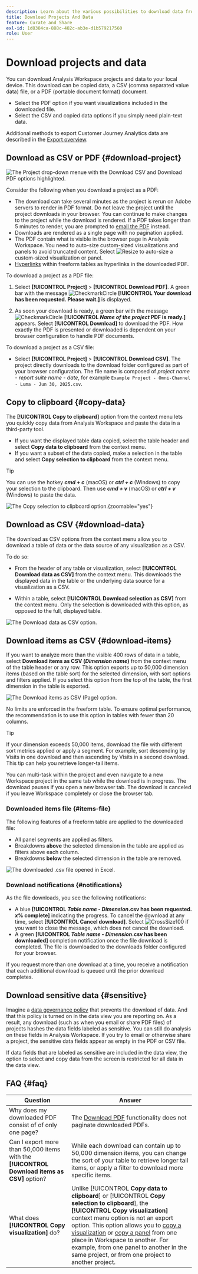 ```yaml
---
description: Learn about the various possibilities to download data from your Analysis Workspace project.
title: Download Projects And Data
feature: Curate and Share
exl-id: 1d8384ca-888c-482c-ab3e-d1b579217560
role: User
---
```

# Download projects and data

You can download Analysis Workspace projects and data to your local device. This download can be copied data, a CSV (comma separated value data) file, or a PDF (portable document format) document. 

* Select the PDF option if you want visualizations included in the downloaded file. 
* Select the CSV and copied data options if you simply need plain-text data.

Additional methods to export Customer Journey Analytics data are described in the [Export overview](/help/analysis-workspace/export/export-project-overview.md).

## Download as CSV or PDF {#download-project}

![The Project drop-down menue with the Download CSV and Download PDF options highlighted.](assets/download-project.png)

Consider the following when you download a project as a PDF:

* The download can take several minutes as the project is rerun on Adobe servers to render in PDF format. Do not leave the project until the project downloads in your browser.  You can continue to make changes to the project while the download is rendered. If a PDF takes longer than 5 minutes to render, you are prompted to [email the PDF](../curate-share/send-schedule-files.md) instead.
* Downloads are rendered as a single page with no pagination applied.
* The PDF contain what is visible in the browser page in Analysis Workspace. You need to auto-size custom-sized visualizations and panels to avoid truncated content. Select ![Resize](/help/assets/icons/Resize.svg) to auto-size a custom-sized visualization or panel.
* [Hyperlinks](/help/analysis-workspace/visualizations/freeform-table/freeform-table-hyperlinks.md) within freeform tables  as hyperlinks in the downloaded PDF. 



To download a project as a PDF file:

1. Select **[!UICONTROL Project]** > **[!UICONTROL Download PDF]**. 
   A green bar with the message ![CheckmarkCircle](/help/assets/icons/CheckmarkCircle.svg) **[!UICONTROL Your download has been requested. Please wait.]** is displayed.
   
1. As soon your download is ready, a green bar with the message ![CheckmarkCircle](/help/assets/icons/CheckmarkCircle.svg) **[!UICONTROL *Name of the project* PDF is ready.]** appears.
Select **[!UICONTROL Download]** to download the PDF. How exactly the PDF is presented or downloaded is dependent on your browser configuration to handle PDF documents.


To download a project as a CSV file:

* Select **[!UICONTROL Project]** > **[!UICONTROL Download CSV]**. The project directly downloads to the download folder configured as part of your browser configuration. The file name is composed of *project name* - *report suite name* - *date*, for example `Example Project - Omni-Channel - Luma - Jun 30, 2025.csv`.

## Copy to clipboard {#copy-data}

The **[!UICONTROL Copy to clipboard]** option from the context menu lets you quickly copy data from Analysis Workspace and paste the data in a third-party tool. 

* If you want the displayed table data copied, select the table header and select **Copy data to clipboard** from the context menu.
* If you want a subset of the data copied, make a selection in the table and select **Copy selection to clipboard** from the context menu.

>[!TIP]
>
>You can use the hotkey **_cmd + c_** (macOS) or **_ctrl + c_** (Windows) to copy your selection to the clipboard. Then use **_cmd + v_** (macOS) or **_ctrl + v_** (Windows) to paste the data.


![The Copy selection to clipboard option. ](assets/copy-clipboard.png){zoomable="yes"}

## Download as CSV {#download-data}

The download as CSV options from the context menu allow you to download a table of data or the data source of any visualization as a CSV.

To do so:

* From the header of any table or visualization, select **[!UICONTROL Download data as CSV]** from the context menu. This downloads the displayed data in the table or the underlying data source for a visualization as a CSV. 

<!-- Only relevant as soon as CJA supports Map visualization 
  >[!NOTE]
  >
  >  Note: the Map visualization does not support this option.
-->

* Within a table, select **[!UICONTROL Download selection as CSV]** from the context menu. Only the selection is downloaded with this option, as opposed to the full, displayed table.

![The Download data as CSV option.](assets/download-data-as-csv.png)

## Download items as CSV {#download-items}

If you want to analyze more than the visible 400 rows of data in a table, select  **Download items as CSV (_Dimension name_)** from the context menu of the table header or any row. This option exports up to 50,000 dimension items (based on the table sort) for the selected dimension, with sort options and filters applied. If you select this option from the top of the table, the first dimension in the table is exported. 

![The Download items as CSV (Page) option.](assets/download-items-as-csv.png)

No limits are enforced in the freeform table. To ensure optimal performance, the recommendation is to use this option in tables with fewer than 20 columns.

>[!TIP]
>
> If your dimension exceeds 50,000 items, download the file with different sort metrics applied or apply a segment. For example, sort descending by Visits in one download and then ascending by Visits in a second download. This tip can help you retrieve longer-tail items.

You can multi-task within the project and even navigate to a new Workspace project in the same tab while the download is in progress. The download pauses if you open a new browser tab. The download is canceled if you leave Workspace completely or close the browser tab.


### Downloaded items file {#items-file}

The following features of a freeform table are applied to the downloaded file:

* All panel segments are applied as filters.
* Breakdowns **above** the selected dimension in the table are applied as filters above each column. 
* Breakdowns **below** the selected dimension in the table are removed.

![The downloaded .csv file opened in Excel.](assets/download-items-file.png)

### Download notifications {#notifications}

As the file downloads, you see the following notifications:

* A blue **[!UICONTROL _Table name_ - _Dimension_.csv has been requested. _x_% complete]** indicating the progress. To cancel the download at any time, select **[!UICONTROL Cancel download]**. Select ![CrossSize100](/help/assets/icons/CrossSize100.svg) if you want to close the message, which does not cancel the download.
* A green **[!UICONTROL _Table name_ - _Dimension_.csv has been downloaded]** completion notification once the file download is completed. The file is downloaded to the downloads folder configured for your browser.

If you request more than one download at a time, you receive a notification that each additional download is queued until the prior download completes.


## Download sensitive data {#sensitive}

Imagine a [data governance policy](/help/data-views/data-governance.md) that prevents the download of data. And that this policy is turned on in the data view you are reporting on. As a result, any download (such as when you email or share PDF files) of projects hashes the data fields labeled as sensitive. You can still do analysis on these fields in Analysis Workspace. If you try to email or otherwise share a project, the sensitive data fields appear as empty in the PDF or CSV file.

If data fields that are labeled as sensitive are included in the data view, the option to select and copy data from the screen is restricted for all data in the data view.

## FAQ {#faq}

| Question | Answer |
| --- | --- |
| Why does my downloaded PDF consist of of only one page? | The [Download PDF](#download-as-csv-or-pdf) functionality does not paginate downloaded PDFs. |
| Can I export more than 50,000 items with the **[!UICONTROL Download items as CSV]** option? | While each download can contain up to 50,000 dimension items, you can change the sort of your table to retrieve longer tail items, or apply a filter to download more specific items. |
| What does **[!UICONTROL Copy visualization]** do? | Unlike [!UICONTROL **Copy data to clipboard**] or [!UICONTROL **Copy selection to clipboard**], the **[!UICONTROL Copy visualization]** context menu option is not an export option. This option allows you to [copy a visualization](/help/analysis-workspace/visualizations/freeform-analysis-visualizations.md#context-menu) or [copy a panel](/help/analysis-workspace/c-panels/panels.md#context-menu) from one place in Workspace to another. For example, from one panel to another in the same project, or from one project to another project. |
